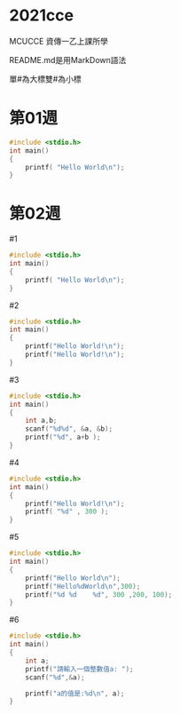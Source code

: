 # 2021cce
MCUCCE 資傳一乙上課所學

README.md是用MarkDown語法

單#為大標雙#為小標

# 第01週
```C
#include <stdio.h>
int main()
{
    printf( "Hello World\n");
}
```
# 第02週
#1
```C
#include <stdio.h>
int main()
{
    printf( "Hello World\n");
}
```
#2
```C
#include <stdio.h>
int main()
{
    printf("Hello World!\n");
    printf("Hello World!\n");
}
```
#3
```C
#include <stdio.h>
int main()
{
    int a,b;
    scanf("%d%d", &a, &b);
    printf("%d", a+b );
}
```
#4
```C
#include <stdio.h>
int main()
{
    printf("Hello World!\n");
    printf( "%d" , 300 );
}
```
#5
```C
#include <stdio.h>
int main()
{
    printf("Hello World\n");
    printf("Hello%dWorld\n",300);
    printf("%d %d    %d", 300 ,200, 100);
}
```
#6
```C
#include <stdio.h>
int main()
{
    int a;
    printf("請輸入一個整數值a: ");
    scanf("%d",&a);

    printf("a的值是:%d\n", a);
}
```

